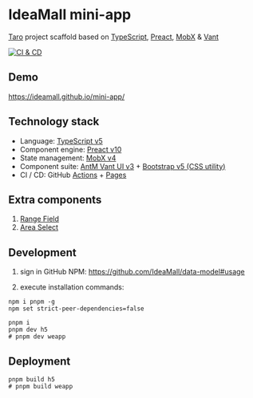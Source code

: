 # IdeaMall mini-app

[Taro][1] project scaffold based on [TypeScript][2], [Preact][3], [MobX][4] & [Vant][5]

[![CI & CD](https://github.com/IdeaMall/mini-app/actions/workflows/main.yml/badge.svg)][6]

## Demo

https://ideamall.github.io/mini-app/

## Technology stack

- Language: [TypeScript v5][2]
- Component engine: [Preact v10][3]
- State management: [MobX v4][4]
- Component suite: [AntM Vant UI v3][5] + [Bootstrap v5 (CSS utility)][7]
- CI / CD: GitHub [Actions][8] + [Pages][9]

## Extra components

1. [Range Field](src/components/RangeField.tsx)
2. [Area Select](src/components/AreaSelect.tsx)

## Development

1. sign in GitHub NPM: https://github.com/IdeaMall/data-model#usage

2. execute installation commands:

```shell
npm i pnpm -g
npm set strict-peer-dependencies=false

pnpm i
pnpm dev h5
# pnpm dev weapp
```

## Deployment

```shell
pnpm build h5
# pnpm build weapp
```

[1]: https://taro-docs.jd.com/
[2]: https://www.typescriptlang.org/
[3]: https://preactjs.com/
[4]: https://github.com/mobxjs/mobx/blob/mobx4and5/docs/
[5]: https://antmjs.github.io/vantui/
[6]: https://github.com/IdeaMall/mini-app/actions/workflows/main.yml
[7]: https://getbootstrap.com/docs/5.3/getting-started/contents/#css-files
[8]: https://github.com/features/actions
[9]: https://pages.github.com/
